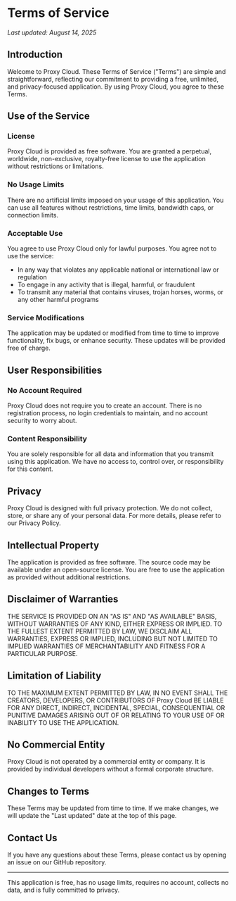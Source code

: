 # Terms of Service

*Last updated: August 14, 2025*

## Introduction

Welcome to Proxy Cloud. These Terms of Service ("Terms") are simple and straightforward, reflecting our commitment to providing a free, unlimited, and privacy-focused application. By using Proxy Cloud, you agree to these Terms.

## Use of the Service

### License

Proxy Cloud is provided as free software. You are granted a perpetual, worldwide, non-exclusive, royalty-free license to use the application without restrictions or limitations.

### No Usage Limits

There are no artificial limits imposed on your usage of this application. You can use all features without restrictions, time limits, bandwidth caps, or connection limits.

### Acceptable Use

You agree to use Proxy Cloud only for lawful purposes. You agree not to use the service:

- In any way that violates any applicable national or international law or regulation
- To engage in any activity that is illegal, harmful, or fraudulent
- To transmit any material that contains viruses, trojan horses, worms, or any other harmful programs

### Service Modifications

The application may be updated or modified from time to time to improve functionality, fix bugs, or enhance security. These updates will be provided free of charge.

## User Responsibilities

### No Account Required

Proxy Cloud does not require you to create an account. There is no registration process, no login credentials to maintain, and no account security to worry about.

### Content Responsibility

You are solely responsible for all data and information that you transmit using this application. We have no access to, control over, or responsibility for this content.

## Privacy

Proxy Cloud is designed with full privacy protection. We do not collect, store, or share any of your personal data. For more details, please refer to our Privacy Policy.

## Intellectual Property

The application is provided as free software. The source code may be available under an open-source license. You are free to use the application as provided without additional restrictions.

## Disclaimer of Warranties

THE SERVICE IS PROVIDED ON AN "AS IS" AND "AS AVAILABLE" BASIS, WITHOUT WARRANTIES OF ANY KIND, EITHER EXPRESS OR IMPLIED. TO THE FULLEST EXTENT PERMITTED BY LAW, WE DISCLAIM ALL WARRANTIES, EXPRESS OR IMPLIED, INCLUDING BUT NOT LIMITED TO IMPLIED WARRANTIES OF MERCHANTABILITY AND FITNESS FOR A PARTICULAR PURPOSE.

## Limitation of Liability

TO THE MAXIMUM EXTENT PERMITTED BY LAW, IN NO EVENT SHALL THE CREATORS, DEVELOPERS, OR CONTRIBUTORS OF Proxy Cloud BE LIABLE FOR ANY DIRECT, INDIRECT, INCIDENTAL, SPECIAL, CONSEQUENTIAL OR PUNITIVE DAMAGES ARISING OUT OF OR RELATING TO YOUR USE OF OR INABILITY TO USE THE APPLICATION.

## No Commercial Entity

Proxy Cloud is not operated by a commercial entity or company. It is provided by individual developers without a formal corporate structure.

## Changes to Terms

These Terms may be updated from time to time. If we make changes, we will update the "Last updated" date at the top of this page.

## Contact Us

If you have any questions about these Terms, please contact us by opening an issue on our GitHub repository.

---

This application is free, has no usage limits, requires no account, collects no data, and is fully committed to privacy.